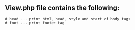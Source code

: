 ## View.php file contains the following:

    # head ... print html, head, style and start of body tags
    # foot ... print footer tag
    